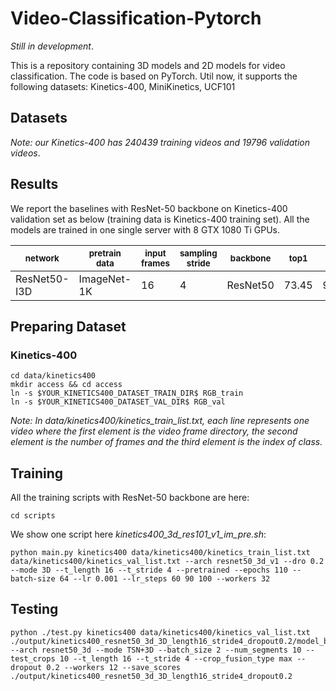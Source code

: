 # Video-Classification-Pytorch

*Still in development*.

This is a repository containing 3D models and 2D models for video classification. The code is based on PyTorch.
Util now, it supports the following datasets:
Kinetics-400, MiniKinetics, UCF101

## Datasets
*Note: our Kinetics-400 has 240439 training videos and 19796 validation videos*.

## Results

We report the baselines with ResNet-50 backbone on Kinetics-400 validation set as below (training data is Kinetics-400 training set).
All the models are trained in one single server with 8 GTX 1080 Ti GPUs.

| <sub>network</sub> | <sub>pretrain data</sub> | <sub>input frames</sub> | <sub>sampling stride</sub> | <sub>backbone</sub> | <sub>top1</sub> | <sub>top5</sub> |
| ------------------ | ------------------ | ------------------ | ------------------ | ------------------ | ------------------ | ------------------ |
| ResNet50-I3D | ImageNet-1K | 16 | 4 | ResNet50 | 73.45 | 91.11 |

## Preparing Dataset
### Kinetics-400
```Shell
cd data/kinetics400
mkdir access && cd access
ln -s $YOUR_KINETICS400_DATASET_TRAIN_DIR$ RGB_train
ln -s $YOUR_KINETICS400_DATASET_VAL_DIR$ RGB_val
```
*Note: In data/kinetics400/kinetics_train_list.txt, each line represents one video where the first element is the video frame directory, the second element is the number of frames and the third element is the index of class.*

## Training
All the training scripts with ResNet-50 backbone are here:
```Shell
cd scripts
```

We show one script here *kinetics400_3d_res101_v1_im_pre.sh*:
```Shell
python main.py kinetics400 data/kinetics400/kinetics_train_list.txt data/kinetics400/kinetics_val_list.txt --arch resnet50_3d_v1 --dro 0.2 --mode 3D --t_length 16 --t_stride 4 --pretrained --epochs 110 --batch-size 64 --lr 0.001 --lr_steps 60 90 100 --workers 32
```

## Testing
```Shell
python ./test.py kinetics400 data/kinetics400/kinetics_val_list.txt ./output/kinetics400_resnet50_3d_3D_length16_stride4_dropout0.2/model_best.pth --arch resnet50_3d --mode TSN+3D --batch_size 2 --num_segments 10 --test_crops 10 --t_length 16 --t_stride 4 --crop_fusion_type max --dropout 0.2 --workers 12 --save_scores ./output/kinetics400_resnet50_3d_3D_length16_stride4_dropout0.2
```
